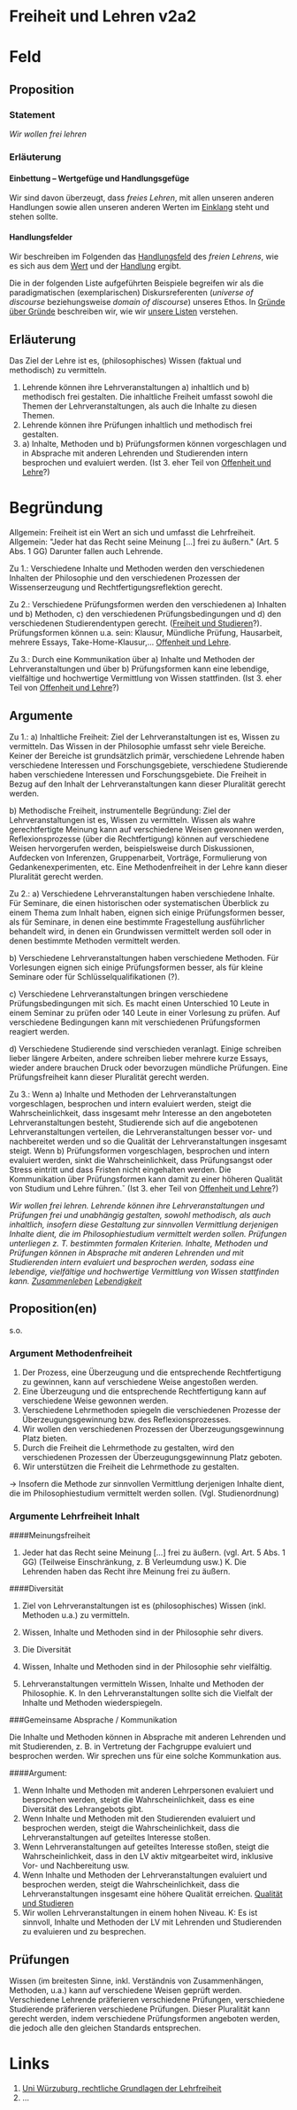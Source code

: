 <!---
   NAME - The NAME of this project is:
ethos

  FILE - The FILENAME of the current file is:
/v2a2.md

  CREATION - This project was CREATED on:
2017-01-28-16:15:00 UTC

  MODIFICATION - This project was last MODIFIED on:
2017-01-28-16:15:00 UTC

  VERSION - The current VERSION of this project is:
<git-commit-hash>-2017-01-28-16:15:00 UTC

  CREATOR(S) - This project was CREATED by:
Michael Czechowski, Martin Maga

  CONTACT - You can CONTACT the creator(s) or developer(s) of this project at:
E-Mail: mail@martinmaga.de

  COPYRIGHT - The COPYRIGHT holder of this project is:
COPYRIGHT (c) 2016 Martin Maga

  LICENSE - This project is LICENSED under the following license:
Martin Maga 2016 CC BY-SA 4.0 https://creativecommons.org

  SUBFILE – This is a SUBFILE! For more INFORMATION on this project go to:
/README.md
--->

# Freiheit und Lehren v2a2

# Feld
## Proposition
### Statement
*Wir wollen frei lehren*

### Erläuterung
#### Einbettung – Wertgefüge und Handlungsgefüge
Wir sind davon überzeugt, dass *freies Lehren*, mit allen unseren anderen Handlungen sowie allen unseren anderen Werten im [Einklang](../synopsis/reasons.md) steht und stehen sollte.

#### Handlungsfelder
Wir beschreiben im Folgenden das [Handlungsfeld](../synopsis/reasons.md) des *freien Lehrens*, wie es sich aus dem [Wert](../values/vi_value.md)
und der [Handlung](../actions/ai_action.md) ergibt.

Die in der folgenden Liste aufgeführten Beispiele begreifen wir als die paradigmatischen (exemplarischen) Diskursreferenten (*universe of discourse* beziehungsweise *domain of discourse*) unseres Ethos.
In [Gründe über Gründe](../synopsis/reasons.md) beschreiben wir, wie wir [unsere Listen](../synopsis/reasons.md) verstehen.


## Erläuterung
Das Ziel der Lehre ist es, (philosophisches) Wissen (faktual und methodisch) zu vermitteln.

1. Lehrende können ihre Lehrveranstaltungen a) inhaltlich und b) methodisch frei gestalten. Die inhaltliche Freiheit umfasst sowohl die Themen der Lehrveranstaltungen, als auch die Inhalte zu diesen Themen.
2. Lehrende können ihre Prüfungen inhaltlich und methodisch frei gestalten.
3. a) Inhalte, Methoden und b) Prüfungsformen können vorgeschlagen und in Absprache mit anderen Lehrenden und Studierenden intern besprochen und evaluiert werden.
(Ist 3. eher Teil von [Offenheit und Lehre](../contents/fields/v4a2.md)?)

# Begründung
Allgemein: Freiheit ist ein Wert an sich und umfasst die Lehrfreiheit.
Allgemein: "Jeder hat das Recht seine Meinung [...] frei zu äußern." (Art. 5 Abs. 1 GG) Darunter fallen auch Lehrende.

Zu 1.: Verschiedene Inhalte und Methoden werden den verschiedenen Inhalten der Philosophie und den verschiedenen Prozessen der Wissenserzeugung und Rechtfertigungsreflektion gerecht.

Zu 2.: Verschiedene Prüfungsformen werden den verschiedenen a) Inhalten und b) Methoden, c) den verschiedenen Prüfungsbedingungen und d) den verschiedenen Studierendentypen gerecht. ([Freiheit und Studieren](../contents/fields/v2a4.md)?).
Prüfungsformen können u.a. sein: Klausur, Mündliche Prüfung, Hausarbeit, mehrere Essays, Take-Home-Klausur,...
[Offenheit und Lehre](../contents/fields/v4a2.md).

Zu 3.: Durch eine Kommunikation über a) Inhalte und Methoden der Lehrveranstaltungen und über b) Prüfungsformen kann eine lebendige, vielfältige und hochwertige Vermittlung von Wissen stattfinden.
(Ist 3. eher Teil von [Offenheit und Lehre](../contents/fields/v4a2.md)?)



## Argumente
Zu 1.:
a) Inhaltliche Freiheit: Ziel der Lehrveranstaltungen ist es, Wissen zu vermitteln. Das Wissen in der Philosophie umfasst sehr viele Bereiche. Keiner der Bereiche ist grundsätzlich primär, verschiedene Lehrende haben verschiedene Interessen und Forschungsgebiete, verschiedene Studierende haben verschiedene Interessen und Forschungsgebiete. Die Freiheit in Bezug auf den Inhalt der Lehrveranstaltungen kann dieser Pluralität gerecht werden.

b) Methodische Freiheit, instrumentelle Begründung:
Ziel der Lehrveranstaltungen ist es, Wissen zu vermitteln. Wissen als wahre gerechtfertigte Meinung kann auf verschiedene Weisen gewonnen werden, Reflexionsprozesse (über die Rechtfertigung) können auf verschiedene Weisen hervorgerufen werden, beispielsweise durch Diskussionen, Aufdecken von Inferenzen, Gruppenarbeit, Vorträge, Formulierung von Gedankenexperimenten, etc. Eine Methodenfreiheit in der Lehre kann dieser Pluralität gerecht werden.



Zu 2.:
a) Verschiedene Lehrveranstaltungen haben verschiedene Inhalte. Für Seminare, die einen historischen oder systematischen Überblick zu einem Thema zum Inhalt haben, eignen sich einige Prüfungsformen besser, als für Seminare, in denen eine bestimmte Fragestellung ausführlicher behandelt wird, in denen ein Grundwissen vermittelt werden soll oder in denen bestimmte Methoden vermittelt werden.

b) Verschiedene Lehrveranstaltungen haben verschiedene Methoden. Für Vorlesungen eignen sich einige Prüfungsformen besser, als für kleine Seminare oder für Schlüsselqualifikationen (?).

c) Verschiedene Lehrveranstaltungen bringen verschiedene Prüfungsbedingungen mit sich. Es macht einen Unterschied 10 Leute in einem Seminar zu prüfen oder 140 Leute in einer Vorlesung zu prüfen. Auf verschiedene Bedingungen kann mit verschiedenen Prüfungsformen reagiert werden.

d) Verschiedene Studierende sind verschieden veranlagt. Einige schreiben lieber längere Arbeiten, andere schreiben lieber mehrere kurze Essays, wieder andere brauchen Druck oder bevorzugen mündliche Prüfungen. Eine Prüfungsfreiheit kann dieser Pluralität gerecht werden.


Zu 3.:
Wenn a) Inhalte und Methoden der Lehrveranstaltungen vorgeschlagen, besprochen und intern evaluiert werden, steigt die Wahrscheinlichkeit, dass insgesamt mehr Interesse an den angeboteten Lehrveranstaltungen besteht, Studierende sich auf die angebotenen Lehrveranstaltungen verteilen, die Lehrveranstaltungen besser vor- und nachbereitet werden und so die Qualität der Lehrveranstaltungen insgesamt steigt.
Wenn b) Prüfungsformen vorgeschlagen, besprochen und intern evaluiert werden, sinkt die Wahrscheinlichkeit, dass Prüfungsangst oder Stress eintritt und dass Fristen nicht eingehalten werden. Die Kommunikation über Prüfungsformen kann damit zu einer höheren Qualität von Studium und Lehre führen.˘
(Ist 3. eher Teil von [Offenheit und Lehre](../contents/fields/v4a2.md)?)














*Wir wollen frei lehren. Lehrende können ihre Lehrveranstaltungen und Prüfungen frei und unabhängig gestalten, sowohl methodisch, als auch inhaltlich, insofern diese Gestaltung zur sinnvollen Vermittlung derjenigen Inhalte dient, die im Philosophiestudium vermittelt werden sollen. Prüfungen unterliegen z. T. bestimmten formalen Kriterien.
Inhalte, Methoden und Prüfungen können in Absprache mit anderen Lehrenden und mit Studierenden intern evaluiert und besprochen werden, sodass eine lebendige, vielfältige und hochwertige Vermittlung von Wissen stattfinden kann. [Zusammenleben](../contents/actions/a5_live.md) [Lebendigkeit](../contents/values/v3_liveliness.md)*



## Proposition(en)
s.o.

### Argument Methodenfreiheit
1. Der Prozess, eine Überzeugung und die entsprechende Rechtfertigung zu gewinnen, kann auf verschiedene Weise angestoßen werden.
2. Eine Überzeugung und die entsprechende Rechtfertigung kann auf verschiedene Weise gewonnen werden.
3. Verschiedene Lehrmethoden spiegeln die verschiedenen Prozesse der Überzeugungsgewinnung bzw. des Reflexionsprozesses.
4. Wir wollen den verschiedenen Prozessen der Überzeugungsgewinnung Platz bieten.
5. Durch die Freiheit die Lehrmethode zu gestalten, wird den verschiedenen Prozessen der Überzeugungsgewinnung Platz geboten.
6. Wir unterstützen die Freiheit die Lehrmethode zu gestalten.

-> Insofern die Methode zur sinnvollen Vermittlung derjenigen Inhalte dient, die im Philosophiestudium vermittelt werden sollen. (Vgl. Studienordnung)


### Argumente Lehrfreiheit Inhalt

####Meinungsfreiheit
1. Jeder hat das Recht seine Meinung [...] frei zu äußern.
(vgl. Art. 5 Abs. 1 GG) (Teilweise Einschränkung, z. B Verleumdung usw.)
K. Die Lehrenden haben das Recht ihre Meinung frei zu äußern.


####Diversität
1. Ziel von Lehrveranstaltungen ist es (philosophisches) Wissen (inkl. Methoden u.a.) zu vermitteln.
2. Wissen, Inhalte und Methoden sind in der Philosophie sehr divers.
3. Die Diversität


1. Wissen, Inhalte und Methoden sind in der Philosophie sehr vielfältig.
2. Lehrveranstaltungen vermitteln Wissen, Inhalte und Methoden der Philosophie.
K. In den Lehrveranstaltungen sollte sich die Vielfalt der Inhalte und Methoden wiederspiegeln.


###Gemeinsame Absprache / Kommunikation

Die Inhalte und Methoden können in Absprache mit anderen Lehrenden und mit Studierenden, z. B. in Vertretung der Fachgruppe evaluiert und besprochen werden. Wir sprechen uns für eine solche Kommunkation aus.

####Argument:
1. Wenn Inhalte und Methoden mit anderen Lehrpersonen evaluiert und besprochen werden, steigt die Wahrscheinlichkeit, dass es eine Diversität des Lehrangebots gibt.
2. Wenn Inhalte und Methoden mit den Studierenden evaluiert und besprochen werden, steigt die Wahrscheinlichkeit, dass die Lehrveranstaltungen auf geteiltes Interesse stoßen.
3. Wenn Lehrveranstaltungen auf geteiltes Interesse stoßen, steigt die Wahrscheinlichkeit, dass in den LV aktiv mitgearbeitet wird, inklusive Vor- und Nachbereitung usw.
4. Wenn Inhalte und Methoden der Lehrveranstaltungen evaluiert und besprochen werden, steigt die Wahrscheinlichkeit, dass die Lehrveranstaltungen insgesamt eine höhere Qualität erreichen. [Qualität und Studieren](../contents/fields/v5a4.md)
5. Wir wollen Lehrveranstaltungen in einem hohen Niveau.
K: Es ist sinnvoll, Inhalte und Methoden der LV mit Lehrenden und Studierenden zu evaluieren und zu besprechen.



## Prüfungen

Wissen (im breitesten Sinne, inkl. Verständnis von Zusammenhängen, Methoden, u.a.) kann auf verschiedene Weisen geprüft werden. Verschiedene Lehrende präferieren verschiedene Prüfungen, verschiedene Studierende präferieren verschiedene Prüfungen. Dieser Pluralität kann gerecht werden, indem verschiedene Prüfungsformen angeboten werden, die jedoch alle den gleichen Standards entsprechen.






# Links
  1. [Uni Würzuburg, rechtliche Grundlagen der Lehrfreiheit](http://www.lehre.uni-wuerzburg.de/lehre_vorbereiten_und_durchfuehren/rechtliche_grundlagen_der_lehre/lehre/)
  2. …
